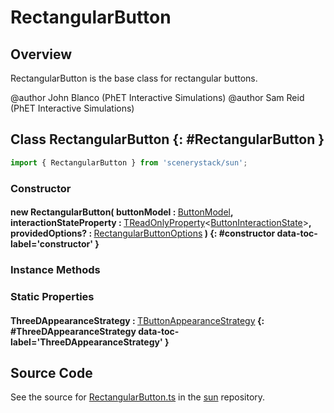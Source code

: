 # RectangularButton

## Overview

RectangularButton is the base class for rectangular buttons.

@author John Blanco (PhET Interactive Simulations)
@author Sam Reid (PhET Interactive Simulations)

## Class RectangularButton {: #RectangularButton }


```js
import { RectangularButton } from 'scenerystack/sun';
```
### Constructor

#### new RectangularButton( buttonModel : <span style="font-weight: 400;">[ButtonModel](../sun/ButtonModel.md)</span>, interactionStateProperty : <span style="font-weight: 400;">[TReadOnlyProperty](../axon/TReadOnlyProperty.md)&lt;[ButtonInteractionState](../sun/ButtonInteractionState.md)&gt;</span>, providedOptions? : <span style="font-weight: 400;">[RectangularButtonOptions](../sun/RectangularButton.md#RectangularButtonOptions)</span> ) {: #constructor data-toc-label='constructor' }

### Instance Methods



### Static Properties

#### ThreeDAppearanceStrategy : <span style="font-weight: 400;">[TButtonAppearanceStrategy](../sun/TButtonAppearanceStrategy.md)</span> {: #ThreeDAppearanceStrategy data-toc-label='ThreeDAppearanceStrategy' }



## Source Code

See the source for [RectangularButton.ts](https://github.com/phetsims/sun/blob/main/js/buttons/RectangularButton.ts) in the [sun](https://github.com/phetsims/sun) repository.
